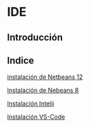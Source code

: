 # IDE

## Introducción

## Indice
[instalación de Netbeans 12](https://github.com/FranciscoBastarrica/IDE/blob/2f9a1b85199201da2fa1f30964296acb916d7880/netbeans12)

[Instalación de Nebeans 8]()

[Instalación Intelij]()

[Instalación VS-Code]()

